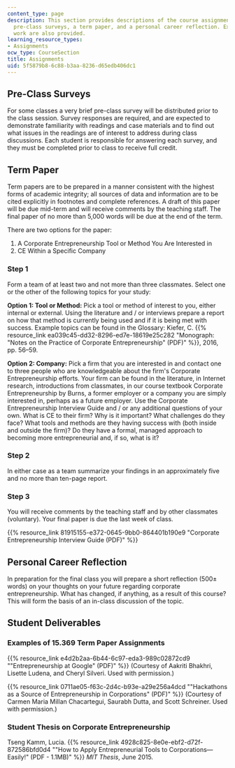 ```yaml
---
content_type: page
description: This section provides descriptions of the course assignments, including
  pre-class surveys, a term paper, and a personal career reflection. Examples of student
  work are also provided.
learning_resource_types:
- Assignments
ocw_type: CourseSection
title: Assignments
uid: 5f5879b8-6c88-b3aa-8236-d65edb406dc1
---
```


Pre-Class Surveys
-----------------

For some classes a very brief pre-class survey will be distributed prior to the class session. Survey responses are required, and are expected to demonstrate familiarity with readings and case materials and to find out what issues in the readings are of interest to address during class discussions. Each student is responsible for answering each survey, and they must be completed prior to class to receive full credit.

Term Paper
----------

Term papers are to be prepared in a manner consistent with the highest forms of academic integrity; all sources of data and information are to be cited explicitly in footnotes and complete references. A draft of this paper will be due mid-term and will receive comments by the teaching staff. The final paper of no more than 5,000 words will be due at the end of the term.

There are two options for the paper:

1.  A Corporate Entrepreneurship Tool or Method You Are Interested in
2.  CE Within a Specific Company

### Step 1

Form a team of at least two and not more than three classmates. Select one or the other of the following topics for your study:

**Option 1: Tool or Method:** Pick a tool or method of interest to you, either internal or external. Using the literature and / or interviews prepare a report on how that method is currently being used and if it is being met with success. Example topics can be found in the Glossary: Kiefer, C. {{% resource_link ea039c45-dd32-8296-ed7e-18619e25c282 "Monograph: \"Notes on the Practice of Corporate Entrepreneurship\" (PDF)" %}}, 2016, pp. 56–59.

**Option 2: Company:** Pick a firm that you are interested in and contact one to three people who are knowledgeable about the firm's Corporate Entrepreneurship efforts. Your firm can be found in the literature, in Internet research, introductions from classmates, in our course textbook Corporate Entrepreneurship by Burns, a former employer or a company you are simply interested in, perhaps as a future employer. Use the Corporate Entrepreneurship Interview Guide and / or any additional questions of your own. What is CE to their firm? Why is it important? What challenges do they face? What tools and methods are they having success with (both inside and outside the firm)? Do they have a formal, managed approach to becoming more entrepreneurial and, if so, what is it?

### Step 2

In either case as a team summarize your findings in an approximately five and no more than ten-page report.

### Step 3

You will receive comments by the teaching staff and by other classmates (voluntary). Your final paper is due the last week of class.

{{% resource_link 81915155-e372-0645-9bb0-864401b190e9 "Corporate Entrepreneurship Interview Guide (PDF)" %}}

Personal Career Reflection
--------------------------

In preparation for the final class you will prepare a short reflection (500± words) on your thoughts on your future regarding corporate entrepreneurship. What has changed, if anything, as a result of this course? This will form the basis of an in-class discussion of the topic.

Student Deliverables
--------------------

### Examples of 15.369 Term Paper Assignments

{{% resource_link e4d2b2aa-6b44-6c97-eda3-989c02872cd9 "\"Entrepreneurship at Google\" (PDF)" %}} (Courtesy of Aakriti Bhakhri, Lisette Ludena, and Cheryl Silveri. Used with permission.)

{{% resource_link 0711ae05-f63c-2d4c-b93e-a29e256a4dcd "\"Hackathons as a Source of Entrepreneurship in Corporations\" (PDF)" %}} (Courtesy of Carmen Maria Millan Chacartegui, Saurabh Dutta, and Scott Schreiner. Used with permission.)

### Student Thesis on Corporate Entrepreneurship

Tseng Kamm, Lucia. {{% resource_link 4928c825-8e0e-ebf2-d72f-872586bfd0d4 "\"How to Apply Entrepreneurial Tools to Corporations—Easily!\" (PDF - 1.1MB)" %}} _MIT Thesis_, June 2015.